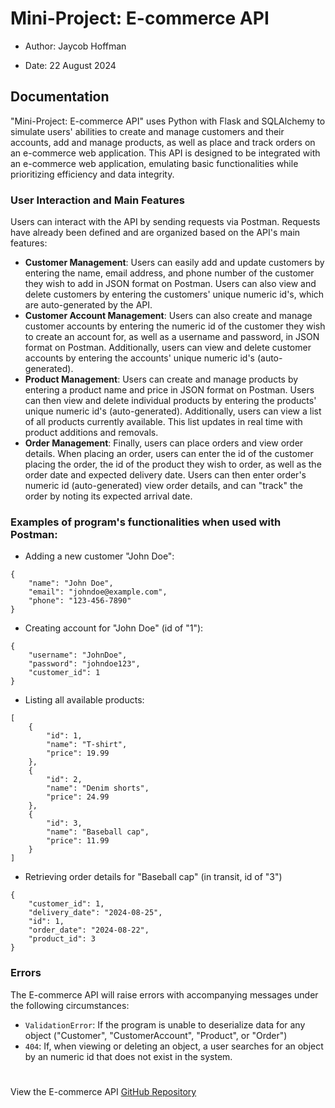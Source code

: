 # Mini-Project: E-commerce API

- Author: Jaycob Hoffman

- Date: 22 August 2024

## Documentation

"Mini-Project: E-commerce API" uses Python with Flask and SQLAlchemy to simulate users' abilities to create and manage customers and their accounts, add and manage products, as well as place and track orders on an e-commerce web application. This API is designed to be integrated with an e-commerce web application, emulating basic functionalities while prioritizing efficiency and data integrity.

### User Interaction and Main Features

Users can interact with the API by sending requests via Postman. Requests have already been defined and are organized based on the API's main features:

- **Customer Management**: Users can easily add and update customers by entering the name, email address, and phone number of the customer they wish to add in JSON format on Postman. Users can also view and delete customers by entering the customers' unique numeric id's, which are auto-generated by the API. 
- **Customer Account Management**: Users can also create and manage customer accounts by entering the numeric id of the customer they wish to create an account for, as well as a username and password, in JSON format on Postman. Additionally, users can view and delete customer accounts by entering the accounts' unique numeric id's (auto-generated).
- **Product Management**:  Users can create and manage products by entering a product name and price in JSON format on Postman. Users can then view and delete individual products by entering the products' unique numeric id's (auto-generated). Additionally, users can view a list of all products currently available. This list updates in real time with product additions and removals.
- **Order Management**: Finally, users can place orders and view order details. When placing an order, users can enter the id of the customer placing the order, the id of the product they wish to order, as well as the order date and expected delivery date. Users can then enter order's numeric id (auto-generated) view order details, and can "track" the order by noting its expected arrival date.

### Examples of program's functionalities when used with Postman:

- Adding a new customer "John Doe":

```
{
    "name": "John Doe",
    "email": "johndoe@example.com",
    "phone": "123-456-7890"
}
```

- Creating account for "John Doe" (id of "1"):

```
{
    "username": "JohnDoe",
    "password": "johndoe123",
    "customer_id": 1
}
```

- Listing all available products:

```
[
    {
        "id": 1,
        "name": "T-shirt",
        "price": 19.99
    },
    {
        "id": 2,
        "name": "Denim shorts",
        "price": 24.99
    },
    {
        "id": 3,
        "name": "Baseball cap",
        "price": 11.99
    }
]
```

- Retrieving order details for "Baseball cap" (in transit, id of "3")

```
{
    "customer_id": 1,
    "delivery_date": "2024-08-25",
    "id": 1,
    "order_date": "2024-08-22",
    "product_id": 3
}
```

### Errors

The E-commerce API will raise errors with accompanying messages under the following circumstances:

- ```ValidationError```: If the program is unable to deserialize data for any object ("Customer", "CustomerAccount", "Product", or "Order")
- ```404```: If, when viewing or deleting an object, a user searches for an object by an numeric id that does not exist in the system.

#

View the E-commerce API [GitHub Repository](https://github.com/JaycobHoffman1/mini-project-e-commerce-api)
